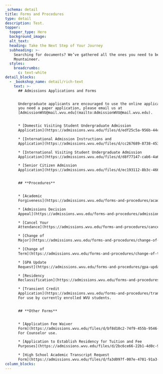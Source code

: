 ```yaml
---
_schema: detail
title: Forms and Procedures
type: detail
description: Test.
topper:
  topper_type: Hero
  background_image:
  alt_text:
  heading: Take the Next Step of Your Journey
  subheading: >-
    Searching for documents? We’ve gathered all the ones you need to become a
    Mountaineer.
  styles:
    breadcrumbs:
      c: text-white
detail_blocks:
  - _bookshop_name: detail/rich-text
    text: >-
      ## Admissions Applications and Forms


      Undergraduate applicants are encouraged to use the online application. If
      you need a paper application, please email us at
      [AdmissionWVU@mail.wvu.edu](mailto:AdmissionWVU@mail.wvu.edu).


      * [Domestic Visiting Student Undergraduate Admission
      Application](https://admissions.wvu.edu/files/d/edf25c5a-956b-44cf-abbf-300d7e6bb0b3/domestic-visiting-student-undergraduate-admission-application.pdf)

      * [International Admission Instructions and
      Application](https://admissions.wvu.edu/files/d/cc267689-8738-4535-892d-07c220f12712/international-admission-instructions-and-application.pdf)

      * [International Visiting Student Undergraduate Admission
      Application](https://admissions.wvu.edu/files/d/d8f77147-cab6-4a64-9e9d-78cd703df760/international-visiting-student-undergraduate-admission-application.pdf)

      * [Senior Citizen Admission
      Application](https://admissions.wvu.edu/files/d/ec193112-8b3c-4667-ab17-647f7480254d/senior-citizen-admission-application.pdf)


      ## **Procedures**


      * [Academic
      Forgiveness](https://admissions.wvu.edu/forms-and-procedures/academic-forgiveness)

      * [Admissions Decision
      Appeal](https://admissions.wvu.edu/forms-and-procedures/admissions-decision-appeal)

      * [Cancel Your
      Attendance](https://admissions.wvu.edu/forms-and-procedures/cancel-your-attendance)

      * [Change of
      Major](https://admissions.wvu.edu/forms-and-procedures/change-of-major)

      * [Change of
      Term](https://admissions.wvu.edu/forms-and-procedures/change-of-term)

      * [GPA Update
      Request](https://admissions.wvu.edu/forms-and-procedures/gpa-update-request-form)

      * [Residency
      Reclassification](https://admissions.wvu.edu/forms-and-procedures/residency-reclassification)

      * [Transient Credit
      Application](https://admissions.wvu.edu/forms-and-procedures/transient-credit-application)
      For use by currently enrolled WVU students.


      ## **Other Forms**


      * [Application Fee Waiver
      Form](https://admissions.wvu.edu/files/d/bf8d10c2-74f9-455b-9546-b9cd9e6ade65/application-fee-waiver-form.pdf)
      For Counselor use.

      * [Application to Establish Residency for Tuition and Fee
      Purposes](https://admissions.wvu.edu/files/d/2bc6ce66-22b1-4d0c-945d-ef9971d83a40/application-to-establish-residency-for-tuition-and-fee-purposes.pdf)

      * [High School Academic Transcript Request
      Form](https://admissions.wvu.edu/files/d/fa3d097f-007e-4781-91a3-3b534c5ac42b/high-school-academic-transcript-request-form.pdf)
column_blocks:
---
```

